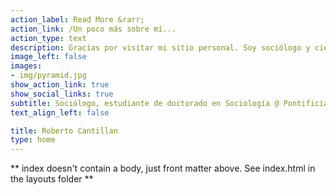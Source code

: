 ```yaml
---
action_label: Read More &rarr;
action_link: /Un poco más sobre mí...
action_type: text
description: Gracias por visitar mi sitio personal. Soy sociólogo y científico en formación. Mi investigcación doctoral esta enfocada en analizar las pautas de segregación que determinan las interacciones individuales y grupales de los chilenos. En particular me intersa analizar la convergencia de los mecanismos de la *homofilia* y de la *consolidación* en el proceso de reproducción de *desigualdades socio-políticas* durante los últimos 10 años en Chile. Para esto uso los datos del Estudio Longitudinal Social de Chile (ELSOC), en específico, los instrumentos que miden redes personales y comportamiento voluntario-asociativo. Me ineteresan las técnicas de análisis de redes sociales, los modelos estadísticos para redes egocentradas, el análisis longitudinal y los datos de opinión púbica. Por ahora, este espacio funciona como un repositorio de mi trabajo académico y profesional. También, espero compartir reflexiones teóricas y metodológicas, así como códigos reproducibles de análisis estadísticos (principalmente R). 
image_left: false
images:
- img/pyramid.jpg
show_action_link: true
show_social_links: true
subtitle: Sociólogo, estudiante de doctorado en Sociología @ Pontificia Universidad Católica de Chile (pUC). 
text_align_left: false

title: Roberto Cantillan
type: home
---
```


** index doesn't contain a body, just front matter above.
See index.html in the layouts folder **
